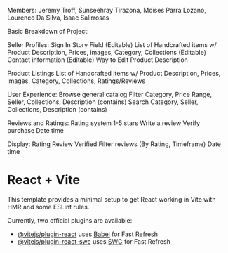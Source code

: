 Members:
Jeremy Troff,
Sunseehray Tirazona,
Moises Parra Lozano,
Lourenco Da Silva,
Isaac Salirrosas

Basic Breakdown of Project:

Seller Profiles:
Sign In
Story Field (Editable)
List of Handcrafted items w/ Product Description, 
Prices, images, Category, Collections (Editable)
Contact information (Editable)
Way to Edit Product Description

Product Listings
List of Handcrafted items w/ Product Description, 
Prices, images, Category, Collections, Ratings/Reviews

User Experience:
Browse general catalog
Filter Category, Price Range, Seller, Collections, 
Description (contains)
Search Category, Seller, Collections, Description (contains)

Reviews and Ratings:
Rating system 1-5 stars
Write a review
Verify purchase
Date time

Display:
Rating
Review
Verified
Filter reviews (By Rating, Timeframe)
Date time

# React + Vite

This template provides a minimal setup to get React working in Vite with HMR and some ESLint rules.

Currently, two official plugins are available:

- [@vitejs/plugin-react](https://github.com/vitejs/vite-plugin-react/blob/main/packages/plugin-react/README.md) uses [Babel](https://babeljs.io/) for Fast Refresh
- [@vitejs/plugin-react-swc](https://github.com/vitejs/vite-plugin-react-swc) uses [SWC](https://swc.rs/) for Fast Refresh
